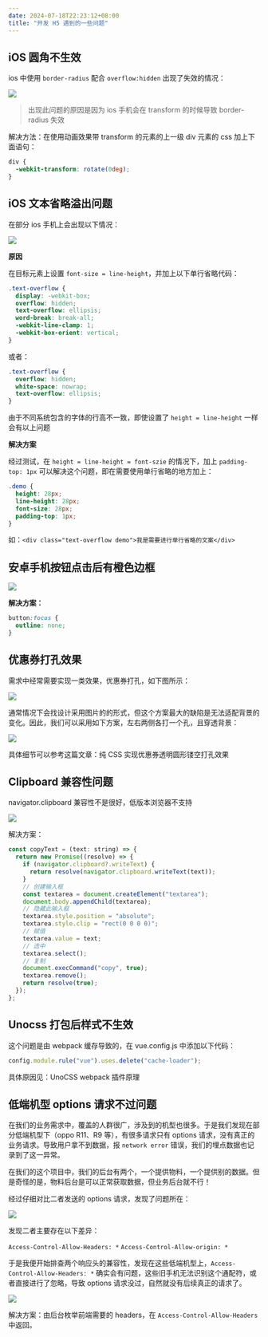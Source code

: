 ```yaml
---
date: 2024-07-18T22:23:12+08:00
title: "开发 H5 遇到的一些问题"
---
```


## iOS 圆角不生效

ios 中使用 `border-radius` 配合 `overflow:hidden` 出现了失效的情况：

<img src="./imgs/244/01.png" />

> 出现此问题的原因是因为 ios 手机会在 transform 的时候导致 border-radius 失效

解决方法：在使用动画效果带 transform 的元素的上一级 div 元素的 css 加上下面语句：

```css
div {
  -webkit-transform: rotate(0deg);
}
```

## iOS 文本省略溢出问题

在部分 ios 手机上会出现以下情况：

<img src="./imgs/244/02.png" />

**原因**

在目标元素上设置 `font-size = line-height`，并加上以下单行省略代码：

```css
.text-overflow {
  display: -webkit-box;
  overflow: hidden;
  text-overflow: ellipsis;
  word-break: break-all;
  -webkit-line-clamp: 1;
  -webkit-box-orient: vertical;
}
```

或者：

```css
.text-overflow {
  overflow: hidden;
  white-space: nowrap;
  text-overflow: ellipsis;
}
```

由于不同系统包含的字体的行高不一致，即使设置了 `height = line-height` 一样会有以上问题

**解决方案**

经过测试，在 `height = line-height = font-szie` 的情况下，加上 `padding-top: 1px` 可以解决这个问题，即在需要使用单行省略的地方加上：

```css
.demo {
  height: 28px;
  line-height: 28px;
  font-size: 28px;
  padding-top: 1px;
}
```

如：`<div class="text-overflow demo">我是需要进行单行省略的文案</div>`

## 安卓手机按钮点击后有橙色边框

<img src="./imgs/244/03.png" />

**解决方案：**

```css
button:focus {
  outline: none;
}
```

## 优惠券打孔效果

需求中经常需要实现一类效果，优惠券打孔，如下图所示：

<img src="./imgs/244/04.png" />

通常情况下会找设计采用图片的的形式，但这个方案最大的缺陷是无法适配背景的变化。因此，我们可以采用如下方案，左右两侧各打一个孔，且穿透背景：

<img src="./imgs/244/05.png" />

具体细节可以参考这篇文章：纯 CSS 实现优惠券透明圆形镂空打孔效果

## Clipboard 兼容性问题

navigator.clipboard 兼容性不是很好，低版本浏览器不支持

<img src="./imgs/244/06.png" />

解决方案：

```js
const copyText = (text: string) => {
  return new Promise((resolve) => {
    if (navigator.clipboard?.writeText) {
      return resolve(navigator.clipboard.writeText(text));
    }
    // 创建输入框
    const textarea = document.createElement("textarea");
    document.body.appendChild(textarea);
    // 隐藏此输入框
    textarea.style.position = "absolute";
    textarea.style.clip = "rect(0 0 0 0)";
    // 赋值
    textarea.value = text;
    // 选中
    textarea.select();
    // 复制
    document.execCommand("copy", true);
    textarea.remove();
    return resolve(true);
  });
};
```

## Unocss 打包后样式不生效

这个问题是由 webpack 缓存导致的，在 vue.config.js 中添加以下代码：

```js
config.module.rule("vue").uses.delete("cache-loader");
```

具体原因见：UnoCSS webpack 插件原理

## 低端机型 options 请求不过问题

在我们的业务需求中，覆盖的人群很广，涉及到的机型也很多。于是我们发现在部分低端机型下（oppo R11、R9 等），有很多请求只有 options 请求，没有真正的业务请求。导致用户拿不到数据，报 `network error` 错误，我们的埋点数据也记录到了这一异常。

在我们的这个项目中，我们的后台有两个，一个提供物料，一个提供别的数据。但是奇怪的是，物料后台是可以正常获取数据，但业务后台就不行！

经过仔细对比二者发送的 options 请求，发现了问题所在：

<img src="./imgs/244/07.png" />

发现二者主要存在以下差异：

`Access-Control-Allow-Headers: *`
`Access-Control-Allow-origin: *`

于是我便开始排查两个响应头的兼容性，发现在这些低端机型上，`Access-Control-Allow-Headers: *` 确实会有问题，这些旧手机无法识别这个通配符，或者直接进行了忽略，导致 options 请求没过，自然就没有后续真正的请求了。

<img src="./imgs/244/08.png" />

解决方案：由后台枚举前端需要的 headers，在 `Access-Control-Allow-Headers` 中返回。
